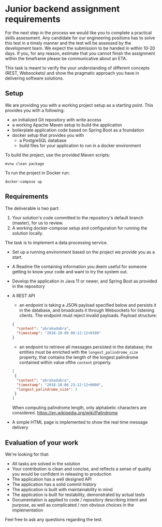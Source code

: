 Junior backend assignment requirements
======================================

For the next step in the process we would like you to complete a practical skills 
assessment. Any candidate for our engineering positions has to solve this 
test in a timely manner and the test will be assessed by the development team. 
We expect the submission to be handed in within 10-20 days. If you, for any reason, 
estimate that you cannot finish the assignment within the timeframe please be 
communicative about an ETA.

This task is meant to verify the your understanding of different concepts 
(REST, Websockets) and show the pragmatic approach you have in delivering 
software solutions. 

## Setup

We are providing you with a working project setup as a starting point. This provides 
you with a following:
* an initialized Git repository with write access
* a working Apache Maven setup to build the application 
* boilerplate application code based on Spring Boot as a foundation
* docker setup that provides you with 
	* a PostgreSQL database 
	* build files for your application to run in a docker environment
	
To build the project, use the provided Maven scripts:
```
mvnw clean package
```
To run the project in Docker run:
```
docker-compose up
```

## Requirements

The deliverable is two part:
1. Your solution's code committed to the repository's default branch (master), for us to review.
2. A working docker-compose setup and configuration for running the solution locally.

The task is to implement a data processing service.

* Set up a running environment based on the project we provide you as a start.
* A Readme file containing information you deem useful for someone getting to know 
your code and want to try the system out.
* Develop the application in Java 11 or newer, and Spring Boot as provided in the 
repository
* A REST API
	* an endpoint is taking a JSON payload specified below and 
	persists it in the database, and broadcasts it through Websockets for listening 
	clients. The endpoint must reject invalid payloads.
	Payload structure:
    ```json
    {
      "content": "abrakadabra",
      "timestamp": "2018-10-09 00:12:12+0100"
    }
    ```
	* an endpoint to retrieve all messages persisted in the database; the entities
	must be enriched with the `longest_palindrome_size` property, that contains
	the length of the longest palindrome contained within value ofthe `content` 
	property.
	```json
    [
     {   
      "content": "abrakadabra",
      "timestamp": "2018-10-08 23:12:12+0000",
      "longest_palindrome_size": 3
     }
    ]
    ```
    When computing palindrome length, only alphabetic characters are considered.
    https://en.wikipedia.org/wiki/Palindrome
    
* A simple HTML page is implemented to show the real time message delivery
 


## Evaluation of your work
 
We're looking for that:
* All tasks are solved in the solution
* Your contribution is clean and concise, and reflects a sense of quality you would be confident in releasing to production
* The application has a well designed API
* The application has a solid commit history
* The application is built with maintainability in mind
* The application is built for testability, demonstrated by actual tests
* Documentation is applied to code / repository describing intent and purpose, as well as complicated / non obvious choices in the implementation

Feel free to ask any questions regarding the test. 
